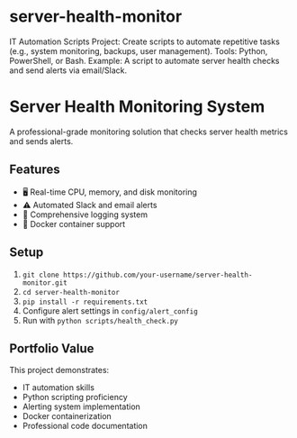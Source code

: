 # server-health-monitor
IT Automation Scripts Project: Create scripts to automate repetitive tasks (e.g., system monitoring, backups, user management). Tools: Python, PowerShell, or Bash. Example: A script to automate server health checks and send alerts via email/Slack.
# Server Health Monitoring System

A professional-grade monitoring solution that checks server health metrics and sends alerts.

## Features
- 🖥 Real-time CPU, memory, and disk monitoring
- ⚠️ Automated Slack and email alerts
- 📝 Comprehensive logging system
- 🐳 Docker container support

## Setup
1. `git clone https://github.com/your-username/server-health-monitor.git`
2. `cd server-health-monitor`
3. `pip install -r requirements.txt`
4. Configure alert settings in `config/alert_config`
5. Run with `python scripts/health_check.py`

## Portfolio Value
This project demonstrates:
- IT automation skills
- Python scripting proficiency
- Alerting system implementation
- Docker containerization
- Professional code documentation
